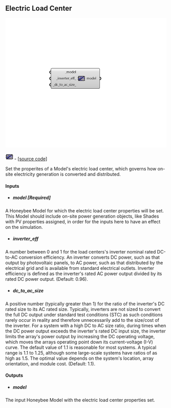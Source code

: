 ## Electric Load Center

![](../../images/components/Electric_Load_Center.png)

![](../../images/icons/Electric_Load_Center.png) - [[source code]](https://github.com/ladybug-tools/honeybee-grasshopper-energy/blob/master/honeybee_grasshopper_energy/src//HB%20Electric%20Load%20Center.py)


Set the properites of a Model's electric load center, which governs how on-site electricity generation is converted and distributed. 



#### Inputs
* ##### model [Required]
A Honeybee Model for which the electric load center properties will be set. This Model should include on-site power generation objects, like Shades with PV properties assigned, in order for the inputs here to have an effect on the simulation. 
* ##### inverter_eff 
A number between 0 and 1 for the load centers's inverter nominal rated DC-to-AC conversion efficiency. An inverter converts DC power, such as that output by photovoltaic panels, to AC power, such as that distributed by the electrical grid and is available from standard electrical outlets. Inverter efficiency is defined as the inverter's rated AC power output divided by its rated DC power output. (Default: 0.96). 
* ##### dc_to_ac_size 
A positive number (typically greater than 1) for the ratio of the inverter's DC rated size to its AC rated size. Typically, inverters are not sized to convert the full DC output under standard test conditions (STC) as such conditions rarely occur in reality and therefore unnecessarily add to the size/cost of the inverter. For a system with a high DC to AC size ratio, during times when the DC power output exceeds the inverter's rated DC input size, the inverter limits the array's power output by increasing the DC operating voltage, which moves the arrays operating point down its current-voltage (I-V) curve. The default value of 1.1 is reasonable for most systems. A typical range is 1.1 to 1.25, although some large-scale systems have ratios of as high as 1.5. The optimal value depends on the system's location, array orientation, and module cost. (Default: 1.1). 

#### Outputs
* ##### model
The input Honeybee Model with the electric load center properties set. 